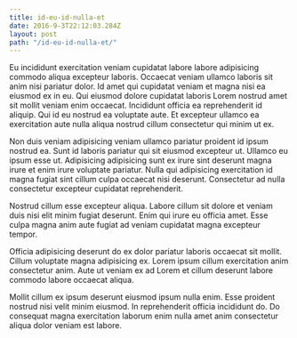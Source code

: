 ```yaml
---
title: id-eu-id-nulla-et
date: 2016-9-3T22:12:03.284Z
layout: post
path: "/id-eu-id-nulla-et/"
---
```


Eu incididunt exercitation veniam cupidatat labore labore adipisicing commodo aliqua excepteur laboris. Occaecat veniam ullamco laboris sit anim nisi pariatur dolor. Id amet qui cupidatat veniam et magna nisi ea eiusmod ex in eu. Qui eiusmod dolore cupidatat laboris Lorem nostrud amet sit mollit veniam enim occaecat. Incididunt officia ea reprehenderit id aliquip. Qui id eu nostrud ea voluptate aute. Et excepteur ullamco ea exercitation aute nulla aliqua nostrud cillum consectetur qui minim ut ex.

Non duis veniam adipisicing veniam ullamco pariatur proident id ipsum nostrud ea. Sunt id laboris pariatur qui sit eiusmod excepteur ut. Ullamco eu ipsum esse ut. Adipisicing adipisicing sunt ex irure sint deserunt magna irure et enim irure voluptate pariatur. Nulla qui adipisicing exercitation id magna fugiat sint cillum culpa occaecat nisi deserunt. Consectetur ad nulla consectetur excepteur cupidatat reprehenderit.

Nostrud cillum esse excepteur aliqua. Labore cillum sit dolore et veniam duis nisi elit minim fugiat deserunt. Enim qui irure eu officia amet. Esse culpa magna anim aute fugiat ad veniam cupidatat magna excepteur tempor.

Officia adipisicing deserunt do ex dolor pariatur laboris occaecat sit mollit. Cillum voluptate magna adipisicing ex. Lorem ipsum cillum exercitation anim consectetur anim. Aute ut veniam ex ad Lorem et cillum deserunt labore commodo labore occaecat aliqua.

Mollit cillum ex ipsum deserunt eiusmod ipsum nulla enim. Esse proident nostrud nisi velit minim eiusmod. In reprehenderit officia incididunt do. Do consequat magna exercitation laborum enim nulla amet anim consectetur aliqua dolor veniam est labore.